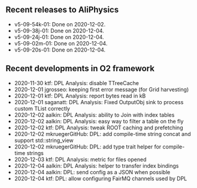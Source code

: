 ## Recent releases to AliPhysics
- v5-09-54k-01: Done on 2020-12-02.
- v5-09-38j-01: Done on 2020-12-04.
- v5-09-24j-01: Done on 2020-12-04.
- v5-09-02m-01: Done on 2020-12-04.
- v5-09-20s-01: Done on 2020-12-04.
## Recent developments in O2 framework
- 2020-11-30 ktf: DPL Analysis: disable TTreeCache
- 2020-12-01 jgrosseo: keeping first error message (for Grid harvesting)
- 2020-12-01 ktf: DPL Analysis: report bytes read in kB
- 2020-12-01 saganatt: DPL Analysis: Fixed OutputObj sink to process custom TList correctly
- 2020-12-02 aalkin: DPL Analysis: ability to Join with index tables
- 2020-12-02 aalkin: DPL Analysis: easy way to filter a table on the fly
- 2020-12-02 ktf: DPL Analysis: tweak ROOT caching and prefetching
- 2020-12-02 mkruegerGitHub: DPL: add compile-time string concat and support std::string_view
- 2020-12-02 mkruegerGitHub: DPL: add type trait helper for compile-time strings
- 2020-12-03 ktf: DPL Analysis: metric for files opened
- 2020-12-04 aalkin: DPL Analysis: helper to transfer index bindings
- 2020-12-04 aalkin: DPL: send config as a JSON when possible
- 2020-12-04 ktf: DPL: allow configuring FairMQ channels used by DPL
